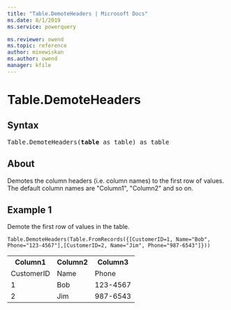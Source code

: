 ```yaml
---
title: "Table.DemoteHeaders | Microsoft Docs"
ms.date: 8/1/2019
ms.service: powerquery

ms.reviewer: owend
ms.topic: reference
author: minewiskan
ms.author: owend
manager: kfile
---
```

# Table.DemoteHeaders

## Syntax

<pre>
Table.DemoteHeaders(<b>table</b> as table) as table
</pre>
  
## About  
Demotes the column headers (i.e. column names) to the first row of values. The default column names are "Column1", "Column2" and so on.

## Example 1
Demote the first row of values in the table.

```powerquery-m
Table.DemoteHeaders(Table.FromRecords({[CustomerID=1, Name="Bob", Phone="123-4567"],[CustomerID=2, Name="Jim", Phone="987-6543"]}))
```

<table> <tr> <th>Column1</th> <th>Column2</th> <th>Column3</th> </tr> <tr> <td>CustomerID</td> <td>Name</td> <td>Phone</td> </tr> <tr> <td>1</td> <td>Bob</td> <td>123-4567</td> </tr> <tr> <td>2</td> <td>Jim</td> <td>987-6543</td> </tr> </table>

